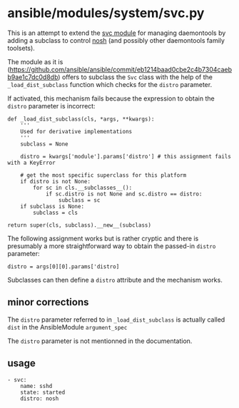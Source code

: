 # ansible/modules/system/svc.py

This is an attempt to extend the [svc module](https://github.com/ansible/ansible/blob/devel/lib/ansible/modules/system/svc.py) for managing daemontools by adding a subclass to control [nosh](https://jdebp.eu/Softwares/nosh) (and possibly other daemontools family toolsets).

The module as it is (https://github.com/ansible/ansible/commit/eb1214baad0cbe2c4b7304caebb9ae1c7dc0d8db) offers to subclass the `Svc` class with the help of the `_load_dist_subclass` function which checks for the `distro` parameter.

If activated, this mechanism fails because the expression to obtain the `distro` parameter is incorrect:

    def _load_dist_subclass(cls, *args, **kwargs):
        '''
        Used for derivative implementations
        '''
        subclass = None
    
        distro = kwargs['module'].params['distro'] # this assignment fails with a KeyError
    
        # get the most specific superclass for this platform
        if distro is not None:
            for sc in cls.__subclasses__():
                if sc.distro is not None and sc.distro == distro:
                    subclass = sc
        if subclass is None:
            subclass = cls
    
    return super(cls, subclass).__new__(subclass)

The following assignment works but is rather cryptic and there is presumably a more straightforward way to obtain the passed-in `distro` parameter:

    distro = args[0][0].params['distro]

Subclasses can then define a `distro` attribute and the mechanism works.

## minor corrections

The `distro` parameter referred to in `_load_dist_subclass` is actually called `dist` in the AnsibleModule `argument_spec`

The `distro` parameter is not mentionned in the documentation.

## usage

    - svc:
        name: sshd
        state: started
        distro: nosh
